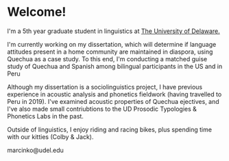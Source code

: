 
<html>
  
  <head>
    <meta charset="utf-8">
    <title> Mackenzie Hope Marcinko </title>
  </head>
  
<body>

<h1>Welcome!</h1>

<p>I'm a 5th year graduate student in linguistics at <a href="https://www.lingcogsci.udel.edu/" target="_blank">The University of Delaware.</a> </p> 
  
<p>I'm currently working on my dissertation, which will determine if language attitudes present in a home community are maintained in diaspora, using Quechua as a case study. To this end, I'm conducting a matched guise study of Quechua and Spanish among bilingual participants in the US and in Peru </p>
  
<p> Although my dissertation is a sociolinguistics project, I have previous experience in acoustic analysis and phonetics fieldwork (having travelled to Peru in 2019). I've examined acoustic properties of Quechua ejectives, and I've also made small contriubtions to the UD Prosodic Typologies & Phonetics Labs in the past. </p>
  
 <p> Outside of linguistics, I enjoy riding and racing bikes, plus spending time with our kitties (Colby & Jack).</p>

  <p> marcinko@udel.edu </p>

 </body>

</html>
